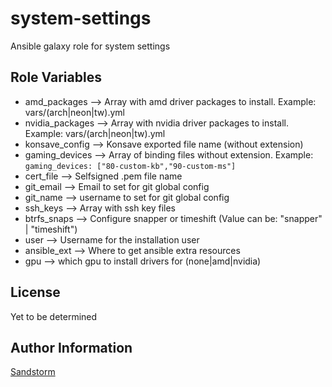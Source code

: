 system-settings
=========

Ansible galaxy role for system settings


Role Variables
--------------

* amd_packages --> Array with amd driver packages to install. Example: vars/(arch|neon|tw).yml
* nvidia_packages --> Array with nvidia driver packages to install. Example: vars/(arch|neon|tw).yml
* konsave_config --> Konsave exported file name (without extension)
* gaming_devices --> Array of binding files without extension. Example: `gaming_devices: ["80-custom-kb","90-custom-ms"]`
* cert_file --> Selfsigned .pem file name
* git_email --> Email to set for git global config
* git_name --> username to set for git global config
* ssh_keys --> Array with ssh key files
* btrfs_snaps --> Configure snapper or timeshift (Value can be: "snapper" | "timeshift")
* user --> Username for the installation user
* ansible_ext --> Where to get ansible extra resources
* gpu --> which gpu to install drivers for (none|amd|nvidia)


License
-------

Yet to be determined

Author Information
------------------

[Sandstorm](https://github.com/SandstormCG)
